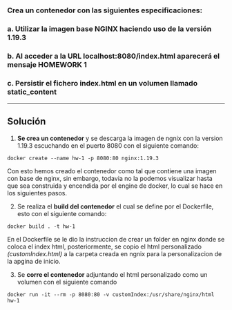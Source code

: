 ### Crea un contenedor con las siguientes especificaciones: 

### a. Utilizar la imagen base NGINX haciendo uso de la versión 1.19.3
### b. Al acceder a la URL localhost:8080/index.html aparecerá el mensaje HOMEWORK 1
### c. Persistir el fichero index.html en un volumen llamado static_content

-------

## Solución

1. **Se crea un contenedor** y se descarga la imagen de ngnix con la version 1.19.3 escuchando en el puerto 8080 con el siguiente comando:

`docker create --name hw-1 -p 8080:80 nginx:1.19.3`

Con esto hemos creado el contenedor como tal que contiene una imagen con base de nginx, sin embargo, todavia no la podemos visualizar hasta que sea construida y encendida por el engine de docker, lo cual se hace en los siguientes pasos.

2. Se realiza el **build del contenedor** el cual se define por el Dockerfile, esto con el siguiente comando:

`docker build . -t hw-1`

En el Dockerfile se le dio la instruccion de crear un folder en nginx donde se coloca el index html, posteriormente, se copio el html personalizado *(customIndex.html)* a la carpeta creada en ngnix para la personalizacion de la apgina de inicio.

3. Se **corre el contenedor** adjuntando el html personalizado como un volumen con el siguiente comando

`docker run -it --rm -p 8080:80 -v customIndex:/usr/share/nginx/html hw-1`
